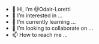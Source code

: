 - 👋 Hi, I’m @Odair-Loretti
- 👀 I’m interested in ...
- 🌱 I’m currently learning ...
- 💞️ I’m looking to collaborate on ...
- 📫 How to reach me ...

<!---
Odair-Loretti/Odair-Loretti is a ✨ special ✨ repository because its `README.md` (this file) appears on your GitHub profile.
You can click the Preview link to take a look at your changes.
--->
